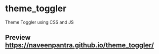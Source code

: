 # theme_toggler
Theme Toggler using CSS and JS
## Preview https://naveenpantra.github.io/theme_toggler/
